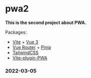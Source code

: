 # pwa2

**This is the second project about PWA.**

Packages: 
- [Vite](https://vitejs.dev/) + [Vue 3](https://vuejs.org/)
- [Vue Router](https://router.vuejs.org/) + [Pinia](https://pinia.vuejs.org/)
- [TailwindCSS](https://tailwindcss.com/)
- [Vite-plugin-PWA](https://vite-plugin-pwa.netlify.app/)

### 2022-03-05